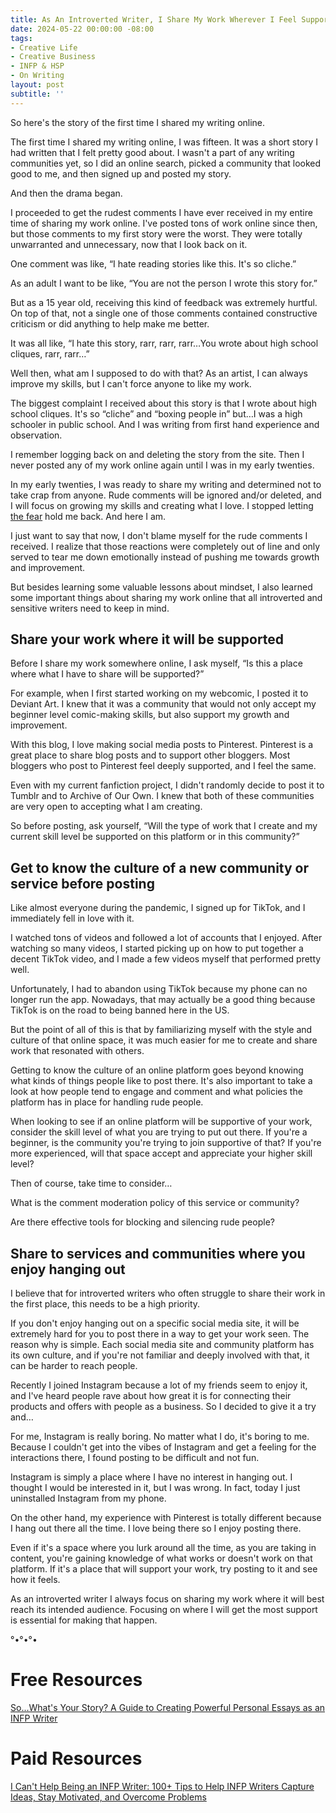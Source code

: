 ```yaml
---
title: As An Introverted Writer, I Share My Work Wherever I Feel Supported 
date: 2024-05-22 00:00:00 -08:00
tags:
- Creative Life 
- Creative Business 
- INFP & HSP
- On Writing 
layout: post
subtitle: ''
---
```


So here's the story of the first time I shared my writing online.

The first time I shared my writing online, I was fifteen. It was a short story I had written that I felt pretty good about. I wasn't a part of any writing communities yet, so I did an online search, picked a community that looked good to me, and then signed up and posted my story.

And then the drama began. 

I proceeded to get the rudest comments I have ever received in my entire time of sharing my work online. I've posted tons of work online since then, but those comments to my first story were the worst. They were totally unwarranted and unnecessary, now that I look back on it.

One comment was like, “I hate reading stories like this. It's so cliche.”

As an adult I want to be like, “You are not the person I wrote this story for.”

But as a 15 year old, receiving this kind of feedback was extremely hurtful. On top of that, not a single one of those comments contained constructive criticism or did anything to help make me better.

It was all like, “I hate this story, rarr, rarr, rarr…You wrote about high school cliques, rarr, rarr…”

Well then, what am I supposed to do with that? As an artist, I can always improve my skills, but I can't force anyone to like my work. 

The biggest complaint I received about this story is that I wrote about high school cliques. It's so “cliche” and “boxing people in” but…I was a high schooler in public school. And I was writing from first hand experience and observation.

I remember logging back on and deleting the story from the site. Then I never posted any of my work online again until I was in my early twenties.

In my early twenties, I was ready to share my writing and determined not to take crap from anyone. Rude comments will be ignored and/or deleted, and I will focus on growing my skills and creating what I love. I stopped letting [the fear](https://arcadiapage.com/2024-04-30-journaling-to-let-go-of-fear/) hold me back. And here I am.

I just want to say that now, I don't blame myself for the rude comments I received. I realize that those reactions were completely out of line and only served to tear me down emotionally instead of pushing me towards growth and improvement. 

But besides learning some valuable lessons about mindset, I also learned some important things about sharing my work online that all introverted and sensitive writers need to keep in mind.

## Share your work where it will be supported

Before I share my work somewhere online, I ask myself, “Is this a place where what I have to share will be supported?”

For example, when I first started working on my webcomic, I posted it to Deviant Art. I knew that it was a community that would not only accept my beginner level comic-making skills, but also support my growth and improvement.

With this blog, I love making social media posts to Pinterest. Pinterest is a great place to share blog posts and to support other bloggers. Most bloggers who post to Pinterest feel deeply supported, and I feel the same.

Even with my current fanfiction project, I didn't randomly decide to post it to Tumblr and to Archive of Our Own. I knew that both of these communities are very open to accepting what I am creating.

So before posting, ask yourself, “Will the type of work that I create and my current skill level be supported on this platform or in this community?”

## Get to know the culture of a new community or service before posting 

Like almost everyone during the pandemic, I signed up for TikTok, and I immediately fell in love with it. 

I watched tons of videos and followed a lot of accounts that I enjoyed. After watching so many videos, I started picking up on how to put together a decent TikTok video, and I made a few videos myself that performed pretty well.

Unfortunately, I had to abandon using TikTok because my phone can no longer run the app. Nowadays, that may actually be a good thing because TikTok is on the road to being banned here in the US. 

But the point of all of this is that by familiarizing myself with the style and culture of that online space, it was much easier for me to create and share work that resonated with others.

Getting to know the culture of an online platform goes beyond knowing what kinds of things people like to post there. It's also important to take a look at how people tend to engage and comment and what policies the platform has in place for handling rude people.

When looking to see if an online platform will be supportive of your work, consider the skill level of what you are trying to put out there. If you're a beginner, is the community you're trying to join supportive of that? If you're more experienced, will that space accept and appreciate your higher skill level?

Then of course, take time to consider…

What is the comment moderation policy of this service or community? 

Are there effective tools for blocking and silencing rude people?

## Share to services and communities where you enjoy hanging out 

I believe that for introverted writers who often struggle to share their work in the first place, this needs to be a high priority.

If you don't enjoy hanging out on a specific social media site, it will be extremely hard for you to post there in a way to get your work seen. The reason why is simple. Each social media site and community platform has its own culture, and if you're not familiar and deeply involved with that, it can be harder to reach people.

Recently I joined Instagram because a lot of my friends seem to enjoy it, and I've heard people rave about how great it is for connecting their products and offers with people as a business. So I decided to give it a try and…

For me, Instagram is really boring. No matter what I do, it's boring to me. Because I couldn't get into the vibes of Instagram and get a feeling for the interactions there, I found posting to be difficult and not fun.

Instagram is simply a place where I have no interest in hanging out. I thought I would be interested in it, but I was wrong.
In fact, today I just uninstalled Instagram from my phone.

On the other hand, my experience with Pinterest is totally different because I hang out there all the time. I love being there so I enjoy posting there.

Even if it's a space where you lurk around all the time, as you are taking in content, you're gaining knowledge of what works or doesn't work on that platform. If it's a place that will support your work, try posting to it and see how it feels.

As an introverted writer I always focus on sharing my work where it will best reach its intended audience. Focusing on where I will get the most support is essential for making that happen.

°•°•°•

# Free Resources 

[So...What's Your Story? A Guide to Creating Powerful Personal Essays as an INFP Writer](https://payhip.com/b/NeotK)

# Paid Resources 

[I Can't Help Being an INFP Writer: 100+ Tips to Help INFP Writers Capture Ideas, Stay Motivated, and Overcome Problems](https://payhip.com/b/4tWM)

